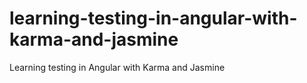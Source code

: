 # learning-testing-in-angular-with-karma-and-jasmine
Learning testing in Angular with Karma and Jasmine
